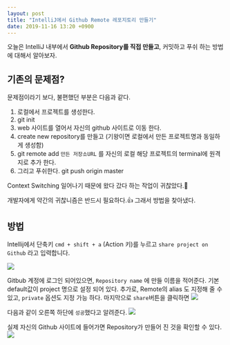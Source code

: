 ```yaml
---
layout: post
title: "IntelliJ에서 Github Remote 레포지토리 만들기"
date: 2019-11-16 13:20 +0900
---
```


오늘은 IntelliJ 내부에서 **Github Repository를 직접 만들고**, 커밋하고 푸쉬 하는 방법에 대해서 알아보자.

## 기존의 문제점?

문제점이라기 보다, 불편했던 부분은 다음과 같다.

1. 로컬에서 프로젝트를 생성한다.
2. git init
3. web 사이트를 열어서 자신의 github 사이트로 이동 한다.
4. create new repository를 만들고 (기왕이면 로컬에서 만든 프로젝트명과 동일하게 생성함)
5. git remote add `만든 저장소URL` 를 자신의 로컬 해당 프로젝트의 terminal에 원격지로 추가 한다.
6. 그리고 푸쉬한다. git push origin master

Context Switching 일어나기 때문에 왔다 갔다 하는 작업이 귀찮았다.🤔

개발자에게 약간의 귀찮니즘은 반드시 필요하다.👍 그래서 방법을 찾아냈다.

## 방법

Intellij에서 단축키 `cmd + shift + a` (Action 키)를 누르고 `share project on Github` 라고 입력합니다.

![](/assets/images/share1.png)

Gitbub 계정에 로그인 되어있으면, `Repository name` 에 만들 이름을 적어준다. 기본 default값이 project 명으로 설정 되어 있다.
추가로, Remote의 alias 도 지정해 줄 수 있고, `private` 옵션도 지정 가능 하다.
마지막으로 `share`버튼을 클릭하면
![](/assets/images/share2.png)

다음과 같이 오른쪽 하단에 `성공`했다고 알려준다.
![](/assets/images/share3.png)

실제 자신의 Github 사이트에 들어가면 Repository가 만들어 진 것을 확인할 수 있다.
![](/assets/images/share4.png)
